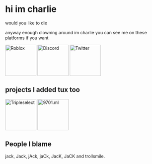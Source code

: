 # hi im charlie

would you like to die

anyway enough clowning around im charlie you can see me on these platforms if you want

<a href="https://www.roblox.com/users/1929053738/profile" title="Roblox"><img src="https://3select.ml/rblx.svg" width="100px"
height="100px" alt="Roblox"></a>
<a href="https://discord.com/users/594623277054558242" title="Discord"><img src="https://simpleicons.org/icons/discord.svg" width="100px"
height="100px" alt="Discord"></a>
<a href="https://twitter.com/im_CharlieJ" title="Twitter"><img src="https://simpleicons.org/icons/twitter.svg" width="100px"
height="100px" alt="Twitter"></a>
## projects I added tux too

<a href="https://3select.ml" title="Tripleselect"><img src="https://3select.ml/icon.svg" width="100px"
height="100px" alt="Tripleselect"></a>
<a href="https://9701.ml" title="9701.ml"><img src="https://9701.ml/icon.svg" width="100px" height="100px"
alt="9701.ml"></a>

## People I blame

jack, Jack, jAck, jaCk, JacK, JaCK and trollsmile.
